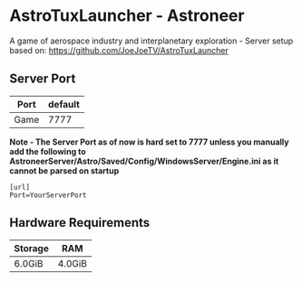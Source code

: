 # AstroTuxLauncher - Astroneer

A game of aerospace industry and interplanetary exploration - Server setup based on:
https://github.com/JoeJoeTV/AstroTuxLauncher

## Server Port
| Port    | default |
|---------|---------|
| Game    | 7777    |

**Note - The Server Port as of now is hard set to 7777 unless you manually add the following to AstroneerServer/Astro/Saved/Config/WindowsServer/Engine.ini as it cannot be parsed on startup**
```
[url]               
Port=YourServerPort
```

## Hardware Requirements
| Storage | RAM       |
|---------|-----------|
| 6.0GiB  | 4.0GiB    |
